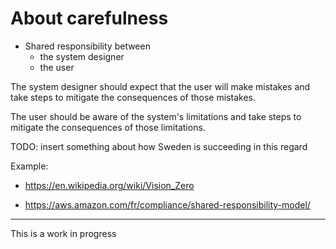 # About carefulness

- Shared responsibility between
  - the system designer
  - the user

The system designer should expect that the user will make mistakes and take steps to mitigate the consequences of those mistakes.

The user should be aware of the system's limitations and take steps to mitigate the consequences of those limitations.

TODO: insert something about how Sweden is succeeding in this regard

Example:

- https://en.wikipedia.org/wiki/Vision_Zero

- https://aws.amazon.com/fr/compliance/shared-responsibility-model/
<hr>

This is a work in progress
